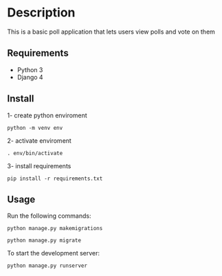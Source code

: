# Description
This is a basic poll application that lets users view polls and vote on them
## Requirements
- Python 3
- Django 4
## Install
1- create python enviroment
```
python -m venv env
```
2- activate enviroment
```
. env/bin/activate
```
3- install requirements
```
pip install -r requirements.txt
```
## Usage
Run the following commands:
```
python manage.py makemigrations
```
```
python manage.py migrate
```
To start the development server:
```
python manage.py runserver
```